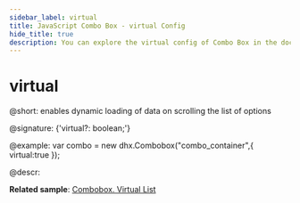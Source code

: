 ```yaml
---
sidebar_label: virtual
title: JavaScript Combo Box - virtual Config 
hide_title: true
description: You can explore the virtual config of Combo Box in the documentation of the DHTMLX JavaScript UI library. Browse developer guides and API reference, try out code examples and live demos, and download a free 30-day evaluation version of DHTMLX Suite 7.
---
```


# virtual

@short: enables dynamic loading of data on scrolling the list of options

@signature: {'virtual?: boolean;'}

@example:
var combo = new dhx.Combobox("combo_container",{
    virtual:true
});

@descr:

**Related sample**: [Combobox. Virtual List](https://snippet.dhtmlx.com/5srwualw)

[comment]: # (@related: combobox/how_to_start.md#initialize-combobox combobox/configuration.md#dynamic-rendering-of-options)
